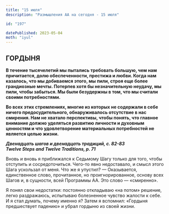 ```yaml
---
title: "15 июля"
description: "Размышления АА на сегодня - 15 июля"

id: "197"

datePublished: 2023-05-04
moth: "iyul"
---
```


## ГОРДЫНЯ

**В течение тысячелетий мы пытались требовать бoльшую, чем нам причитается,
долю обеспеченности, престижа и любви. Когда нам казалось, что мы добиваемся
этого, мы пили, строя еще более грандиозные мечты. Потерпев хотя бы
незначительную неудачу, мы пили, чтобы забыться. Мы были безудержны в том, что
мы считали своими потребностями.**

**Во всех этих стремлениях, многие из которых не содержали в себе ничего
предосудительного, обнаруживалось отсутствие в нас смирения. Нам не хватало
перспективы, чтобы понять, что главное внимание должно уделяться развитию
личности и духовным ценностям и что удовлетворение материальных потребностей
не является целью жизни.**

**_Двенадцать шагов и двенадцать традиций, с. 82-83  
Twelve Steps and Twelve Traditions, p. 71_**

Вновь и вновь я приближался к Седьмому Шагу только для того, чтобы отступить и
сосредоточиться. Чего-то явно недоставало, и смысл этого Шага ускользал от
меня. Что же я упустил? — Оказывается, единственное слово, прочитанное, но
проигнорированное, основу всех Шагов и, в сущности, всей Программы АА. Это
слово — «смиренно».

Я понял свои недостатки: постоянно откладываю «на потом» решение, легко
раздражаюсь, испытываю болезненное чувство жалости к себе. И я стал думать,
почему именно я? Затем я вспомнил: «Гордыня предшествует падению» и убрал
гордыню из своей жизни.
